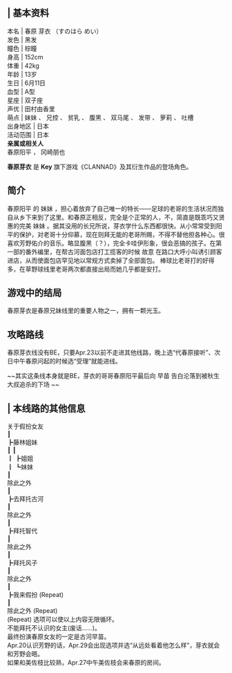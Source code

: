 |  **基本资料**  
---  
本名  |  春原 芽衣 （すのはら めい）   
发色  |  黑发   
瞳色  |  棕瞳   
身高  |  152cm   
体重  |  42kg   
年龄  |  13岁   
生日  |  6月11日   
血型  |  A型   
星座  |  双子座   
声优  |  田村由香里   
萌点  |  妹妹  、  兄控  、  贫乳  、  腹黑  、  双马尾  、  发带  、  萝莉  、  吐槽   
出身地区  |  日本   
活动范围  |  日本   
**亲属或相关人**  
春原阳平  ，  冈崎朋也  
  
**春原芽衣** 是 **Key** 旗下游戏《CLANNAD》及其衍生作品的登场角色。

##  简介

春原阳平  的  妹妹
，担心着放弃了自己唯一的特长——足球的老哥的生活状况而独自从乡下来到了这里。和春原正相反，完全是个正常的人，不，简直是既乖巧又贤惠的完美  妹妹
。据其没用的长兄所说，芽衣学什么东西都很快。从小常常受到阳平的保护，对老哥十分仰慕，现在则拜无能的老哥所赐，不得不替他担各种心。很喜欢芳野佑介的音乐。略显腹黑（？），完全卡哇伊形象，很会恶搞的孩子。在第一部的番外编里，在帮古河面包店打工揽客的时候
故意  在路口大呼小叫诱引顾客进店，从而使面包店罕见地以常规方式卖掉了全部面包。  棒球比老哥打的好得多，在草野球线里老哥两次都直接出局而她几乎都是安打。

##  游戏中的结局

春原芽衣是春原兄妹线里的重要人物之一，拥有一颗光玉。

##  攻略路线

春原芽衣线没有BE，只要Apr.23以前不走进其他线路，晚上选“代春原接听”、次日中午春原问起的时候选“受理”就能进线。

~~其实这条线本身就是BE，芽衣的哥哥春原阳平最后向 早苗  告白沦落到被秋生大叔追杀的下场 ~~

|  本线路的其他信息  
---  
关于假扮女友 </br> ┃ </br> ┣藤林姐妹 </br> ┃ ┃ </br> ┃ ┣姐姐 </br> ┃ ┗妹妹 </br> ┃ </br>
除此之外 </br> ┃ </br> ┣去拜托古河 </br> ┃ </br> 除此之外 </br> ┃ </br> ┣拜托智代 </br> ┃ </br>
除此之外 </br> ┃ </br> ┣拜托风子 </br> ┃ </br> 除此之外 </br> ┃ </br> ┣我来假扮  (Repeat)
</br> ┃ </br> 除此之外  (Repeat)  </br> (Repeat)  选项可以使以上内容无限循环。 </br>
不能拜托不认识的女主(废话……)。 </br> 最终扮演春原女友的一定是古河早苗。 </br>
Apr.20认识芳野的话，Apr.29会出现选项并选“从远处看着他怎么样”，芽衣就会和芳野会晤。 </br>
如果和美佐枝比较熟，Apr.27中午美佐枝会来春原的房间。 </br>

